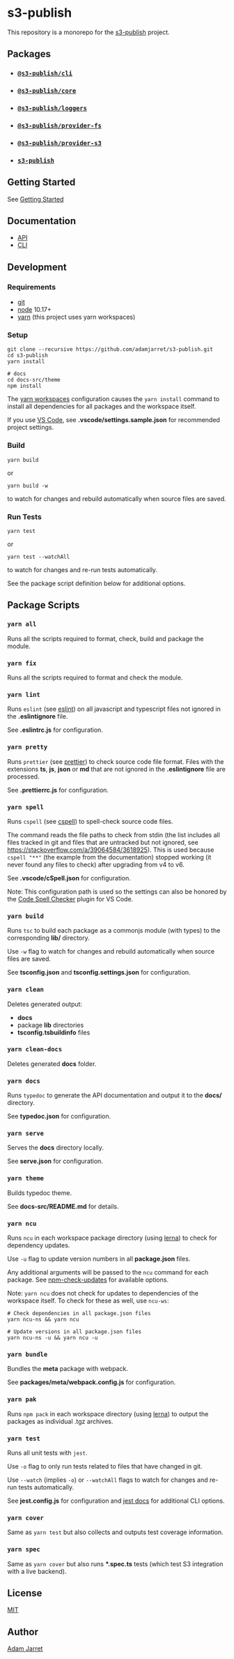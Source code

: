 # s3-publish

This repository is a monorepo for the [s3-publish](https://adamjarret.github.io/s3-publish) project.

## Packages

- ### [`@s3-publish/cli`](https://github.com/adamjarret/s3-publish/tree/master/packages/cli)

- ### [`@s3-publish/core`](https://github.com/adamjarret/s3-publish/tree/master/packages/core)

- ### [`@s3-publish/loggers`](https://github.com/adamjarret/s3-publish/tree/master/packages/loggers)

- ### [`@s3-publish/provider-fs`](https://github.com/adamjarret/s3-publish/tree/master/packages/provider-fs)

- ### [`@s3-publish/provider-s3`](https://github.com/adamjarret/s3-publish/tree/master/packages/provider-s3)

- ### [`s3-publish`](https://github.com/adamjarret/s3-publish/tree/master/packages/meta)

## Getting Started

See [Getting Started](https://adamjarret.github.io/s3-publish/pages/guides/getting-started.html)

## Documentation

- [API](https://adamjarret.github.io/s3-publish/globals.html)
- [CLI](https://adamjarret.github.io/s3-publish/pages/cli/s3p.html)

## Development

### Requirements

- [git](https://www.git-scm.com)
- [node](https://nodejs.org/) 10.17+
- [yarn](https://yarnpkg.com) (this project uses yarn workspaces)

### Setup

    git clone --recursive https://github.com/adamjarret/s3-publish.git
    cd s3-publish
    yarn install

    # docs
    cd docs-src/theme
    npm install

The [yarn workspaces](https://legacy.yarnpkg.com/en/docs/workspaces/) configuration causes the `yarn install` command to install all dependencies for all packages and the workspace itself.

If you use [VS Code](https://code.visualstudio.com), see **.vscode/settings.sample.json** for recommended project settings.

### Build

    yarn build

or

    yarn build -w

to watch for changes and rebuild automatically when source files are saved.

### Run Tests

    yarn test

or

    yarn test --watchAll

to watch for changes and re-run tests automatically.

See the package script definition below for additional options.

## Package Scripts

### `yarn all`

Runs all the scripts required to format, check, build and package the module.

### `yarn fix`

Runs all the scripts required to format and check the module.

### `yarn lint`

Runs `eslint` (see [eslint](https://eslint.org)) on all javascript and typescript files not ignored in the **.eslintignore** file.

See **.eslintrc.js** for configuration.

### `yarn pretty`

Runs `prettier` (see [prettier](https://prettier.io)) to check source code file format. Files with the extensions **ts**, **js**, **json** or **md** that are not ignored in the **.eslintignore** file are processed.

See **.prettierrc.js** for configuration.

### `yarn spell`

Runs `cspell` (see [cspell](https://www.npmjs.com/package/cspell)) to spell-check source code files.

The command reads the file paths to check from stdin (the list includes all files tracked in git and files that are untracked but not ignored, see https://stackoverflow.com/a/39064584/3618925). This is used because `cspell "**"` (the example from the documentation) stopped working (it never found any files to check) after upgrading from v4 to v6.

See **.vscode/cSpell.json** for configuration.

Note: This configuration path is used so the settings can also be honored by the [Code Spell Checker](https://marketplace.visualstudio.com/items?itemName=streetsidesoftware.code-spell-checker) plugin for VS Code.

### `yarn build`

Runs `tsc` to build each package as a commonjs module (with types) to the corresponding **lib/** directory.

Use `-w` flag to watch for changes and rebuild automatically when source files are saved.

See **tsconfig.json** and **tsconfig.settings.json** for configuration.

### `yarn clean`

Deletes generated output:

- **docs**
- package **lib** directories
- **tsconfig.tsbuildinfo** files

### `yarn clean-docs`

Deletes generated **docs** folder.

### `yarn docs`

Runs `typedoc` to generate the API documentation and output it to the **docs/** directory.

See **typedoc.json** for configuration.

### `yarn serve`

Serves the **docs** directory locally.

See **serve.json** for configuration.

### `yarn theme`

Builds typedoc theme.

See **docs-src/README.md** for details.

### `yarn ncu`

Runs `ncu` in each workspace package directory (using [lerna](http://lerna.js.org)) to check for dependency updates.

Use `-u` flag to update version numbers in all **package.json** files.

Any additional arguments will be passed to the `ncu` command for each package. See [npm-check-updates](https://github.com/tjunnone/npm-check-updates) for available options.

Note: `yarn ncu` does not check for updates to dependencies of the workspace itself. To check for these as well, use `ncu-ws`:

    # Check dependencies in all package.json files
    yarn ncu-ns && yarn ncu

    # Update versions in all package.json files
    yarn ncu-ns -u && yarn ncu -u

### `yarn bundle`

Bundles the **meta** package with webpack.

See **packages/meta/webpack.config.js** for configuration.

### `yarn pak`

Runs `npm pack` in each workspace directory (using [lerna](http://lerna.js.org)) to output the packages as individual .tgz archives.

### `yarn test`

Runs all unit tests with `jest`.

Use `-o` flag to only run tests related to files that have changed in git.

Use `--watch` (implies `-o`) or `--watchAll` flags to watch for changes and re-run tests automatically.

See **jest.config.js** for configuration and [jest docs](https://jestjs.io/docs/en/cli.html) for additional CLI options.

### `yarn cover`

Same as `yarn test` but also collects and outputs test coverage information.

### `yarn spec`

Same as `yarn cover` but also runs **\*.spec.ts** tests (which test S3 integration with a live backend).

## License

[MIT](https://github.com/adamjarret/s3-publish/tree/master/LICENSE.txt)

## Author

[Adam Jarret](https://atj.me)
